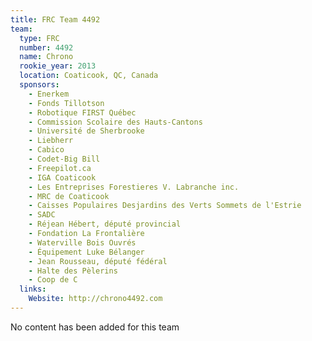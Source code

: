 ```yaml
---
title: FRC Team 4492
team:
  type: FRC
  number: 4492
  name: Chrono
  rookie_year: 2013
  location: Coaticook, QC, Canada
  sponsors:
    - Enerkem
    - Fonds Tillotson
    - Robotique FIRST Québec
    - Commission Scolaire des Hauts-Cantons
    - Université de Sherbrooke
    - Liebherr
    - Cabico
    - Codet-Big Bill
    - Freepilot.ca
    - IGA Coaticook
    - Les Entreprises Forestieres V. Labranche inc.
    - MRC de Coaticook
    - Caisses Populaires Desjardins des Verts Sommets de l'Estrie
    - SADC
    - Réjean Hébert, député provincial
    - Fondation La Frontalière
    - Waterville Bois Ouvrés
    - Équipement Luke Bélanger
    - Jean Rousseau, député fédéral
    - Halte des Pèlerins
    - Coop de C
  links:
    Website: http://chrono4492.com
---
```

No content has been added for this team